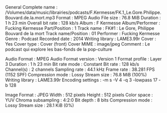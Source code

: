General
Complete name : /Volumes/data/music/librairies/podcasts/F.Kermesse/FK.1_Le.Gore.Philippe.Bouvard.de.la.mort.mp3
Format : MPEG Audio
File size : 76.8 MiB
Duration : 1 h 23 min
Overall bit rate : 128 kb/s
Album : F Kermesse
Album/Performer : Fucking Kermesse
Part/Position : 1
Track name : FK#1 : Le Gore, Philippe Bouvard de la mort
Track name/Position : 01
Performer : Fucking Kermesse
Genre : Podcast
Recorded date : 2014
Writing library : LAME3.99r
Cover : Yes
Cover type : Cover (front)
Cover MIME : image/jpeg
Comment : Le podcast qui explore les bas-fonds de la pop-culture

Audio
Format : MPEG Audio
Format version : Version 1
Format profile : Layer 3
Duration : 1 h 23 min
Bit rate mode : Constant
Bit rate : 128 kb/s
Channel(s) : 2 channels
Sampling rate : 44.1 kHz
Frame rate : 38.281 FPS (1152 SPF)
Compression mode : Lossy
Stream size : 76.8 MiB (100%)
Writing library : LAME3.99r
Encoding settings : -m s -V 4 -q 3 -lowpass 17 -b 128

Image
Format : JPEG
Width : 512 pixels
Height : 512 pixels
Color space : YUV
Chroma subsampling : 4:2:0
Bit depth : 8 bits
Compression mode : Lossy
Stream size : 28.1 KiB (0%)

